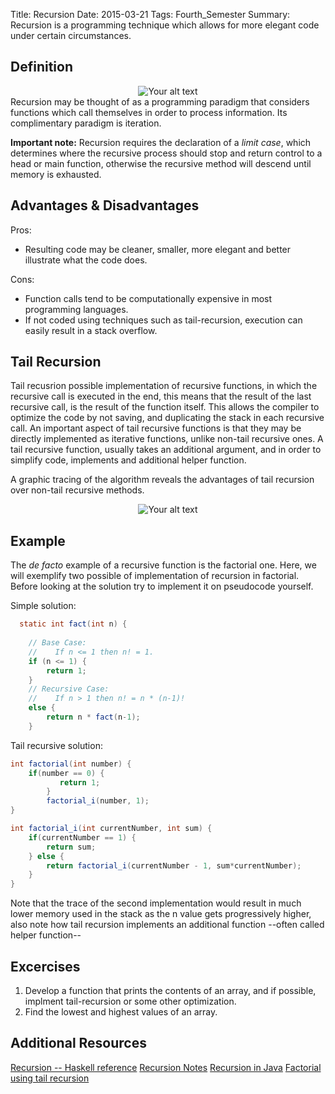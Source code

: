 Title: Recursion
Date: 2015-03-21
Tags: Fourth_Semester
Summary: Recursion is a programming technique which allows for more elegant code under certain circumstances. 

## Definition

<div style="text-align: center">
   <img src=" http://www.pxleyes.com/blog/wp-content/uploads/2010/06/escher-hands.png" alt="Your alt text" title="Title"/>

</div>
Recursion may be thought of as a programming paradigm that considers functions which call themselves in order to process information.  Its complimentary paradigm is iteration.

**Important note:** Recursion requires the declaration of a *limit case*, which determines where the recursive process should stop and return control to a head or main function, otherwise the recursive  method will descend until memory is exhausted.

## Advantages & Disadvantages
Pros:
* Resulting code may be cleaner, smaller, more elegant and better illustrate what the code does.

Cons: 
* Function calls tend to be computationally expensive in most programming languages. 
* If not coded using techniques such as tail-recursion, execution can easily result in a stack overflow. 

## Tail Recursion
Tail recusrion  possible implementation of recursive functions, in which the recursive call is executed in the end, this means that the result of the last recursive call, is the result of the function itself. This allows the compiler to optimize the code by not saving, and duplicating the stack in each recursive call. An important aspect of tail recursive functions is that they may be directly implemented as iterative functions, unlike non-tail recursive ones. A tail recursive function, usually takes an additional argument, and in order to simplify code, implements and additional helper function. 

A graphic tracing of the algorithm reveals the advantages of tail recursion over non-tail recursive methods.
<div style="text-align: center">
   <img src=" http://t1.gstatic.com/images?q=tbn:ANd9GcSHuIW396JU13EzPx5qULmiq5pqPnlw90KWD0VW7EKZuLM5lFn5" alt="Your alt text" title="Title"/>

</div>

## Example
The *de facto* example of a recursive function is the factorial one. Here, we will exemplify two possible of implementation of recursion in factorial. Before looking at the solution try to implement it on pseudocode yourself. 

Simple solution:

~~~~java
  static int fact(int n) {
	
	// Base Case: 
	//    If n <= 1 then n! = 1.
	if (n <= 1) {
	    return 1;
	}
	// Recursive Case:  
	//    If n > 1 then n! = n * (n-1)!
	else {
	    return n * fact(n-1);
	}
~~~~

Tail recursive solution: 

~~~~java
int factorial(int number) {
    if(number == 0) {
           return 1;
        }
        factorial_i(number, 1);
}

int factorial_i(int currentNumber, int sum) {
    if(currentNumber == 1) {
        return sum;
    } else {
        return factorial_i(currentNumber - 1, sum*currentNumber);
    }
}

~~~~
Note that the trace of the second implementation would result in much lower memory used in the stack as the n value gets progressively higher, also note how tail recursion implements an additional function --often called helper function--  

## Excercises 
1. Develop a function that prints the contents of an array, and if possible, implment tail-recursion or some other optimization. 
2. Find the lowest and highest values of an array. 

## Additional Resources 
[Recursion -- Haskell reference]( http://learnyouahaskell.com/recursion )
[Recursion Notes]( http://pages.cs.wisc.edu/~vernon/cs367/notes/6.RECURSION.html )
[Recursion in Java]( http://danzig.jct.ac.il/java_class/recursion.html )
[Factorial using tail recursion]( http://users.dickinson.edu/~braught/courses/cs132f01/classes/code/Factorial.src.html )
